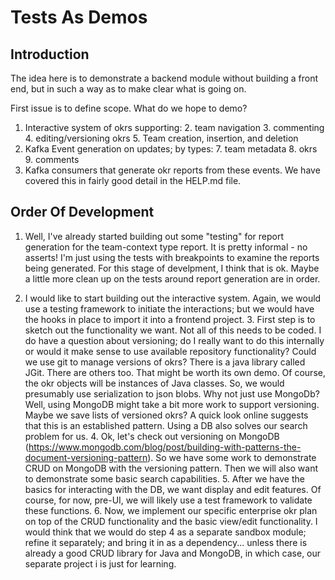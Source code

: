 # Tests As Demos

## Introduction
The idea here is to demonstrate a backend module without building a front end, 
but in such a way as to make clear what is going on.

First issue is to define scope.  What do we hope to demo?
1. Interactive system of okrs supporting:
   2. team navigation
   3. commenting
   4. editing/versioning okrs
   5. Team creation, insertion, and deletion
6. Kafka Event generation on updates; by types:
   7. team metadata
   8. okrs
   9. comments
10. Kafka consumers that generate okr reports from these events.  We have covered
this in fairly good detail in the HELP.md file.

## Order Of Development

1. Well, I've already started building out some "testing" for report generation for 
the team-context type report.  It is pretty informal - no asserts!  I'm just using 
the tests with breakpoints to examine the reports being generated.  For this stage
of develpment, I think that is ok.
Maybe a little more clean up on the tests around report generation are in order.

2. I would like to start building out the interactive system.
Again, we would use a testing framework to initiate the interactions; but we would 
have the hooks in place to import it into a frontend project.
   3. First step is to sketch out the functionality we want.  Not all of this needs
   to be coded.  I do have a question about versioning; do I really want to do this 
   internally or would it make sense to use available repository functionality?  Could we 
   use git to manage versions of okrs?  There is a java library called JGit.  There 
   are others too.  That might be worth its own demo. Of course, the okr objects will 
   be instances of Java classes.  So, we would presumably use serialization to json blobs. 
   Why not just use MongoDb?  Well, using MongoDB might take a bit more work to support versioning.  
   Maybe we save lists of versioned okrs?  A quick look online suggests that this is an established
   pattern.  Using a DB also solves our search problem for us.
   4. Ok, let's check out versioning on MongoDB (https://www.mongodb.com/blog/post/building-with-patterns-the-document-versioning-pattern).
   So we have some work to demonstrate CRUD on MongoDB with the versioning pattern.  Then we will also want
   to demonstrate some basic search capabilities.
   5. After we have the basics for interacting with the DB, we want display and edit features.  Of course, for now,
   pre-UI, we will likely use a test framework to validate these functions.
   6. Now, we implement our specific enterprise okr plan on top of the CRUD functionality and the basic view/edit functionality.
   I would think that we would do step 4 as a separate sandbox module; refine it separately; and bring it in as a 
   dependency... unless there is already a good CRUD library for Java and MongoDB, in which case, our separate project i
   is just for learning.